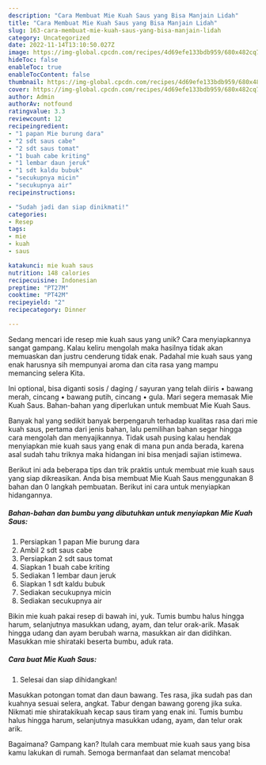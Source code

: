 ```yaml
---
description: "Cara Membuat Mie Kuah Saus yang Bisa Manjain Lidah"
title: "Cara Membuat Mie Kuah Saus yang Bisa Manjain Lidah"
slug: 163-cara-membuat-mie-kuah-saus-yang-bisa-manjain-lidah
category: Uncategorized
date: 2022-11-14T13:10:50.027Z
image: https://img-global.cpcdn.com/recipes/4d69efe133bdb959/680x482cq70/mie-kuah-saus-foto-resep-utama.jpg
hideToc: false
enableToc: true
enableTocContent: false
thumbnail: https://img-global.cpcdn.com/recipes/4d69efe133bdb959/680x482cq70/mie-kuah-saus-foto-resep-utama.jpg
cover: https://img-global.cpcdn.com/recipes/4d69efe133bdb959/680x482cq70/mie-kuah-saus-foto-resep-utama.jpg
author: Admin
authorAv: notfound
ratingvalue: 3.3
reviewcount: 12
recipeingredient:
- "1 papan Mie burung dara"
- "2 sdt saus cabe"
- "2 sdt saus tomat"
- "1 buah cabe kriting"
- "1 lembar daun jeruk"
- "1 sdt kaldu bubuk"
- "secukupnya micin"
- "secukupnya air"
recipeinstructions:

- "Sudah jadi dan siap dinikmati!"
categories:
- Resep
tags:
- mie
- kuah
- saus

katakunci: mie kuah saus 
nutrition: 148 calories
recipecuisine: Indonesian
preptime: "PT27M"
cooktime: "PT42M"
recipeyield: "2"
recipecategory: Dinner

---
```





Sedang mencari ide resep mie kuah saus yang unik? Cara menyiapkannya sangat gampang. Kalau keliru mengolah maka hasilnya tidak akan memuaskan dan justru cenderung tidak enak. Padahal mie kuah saus yang enak harusnya sih mempunyai aroma dan cita rasa yang mampu memancing selera Kita.





Ini optional, bisa diganti sosis / daging / sayuran yang telah diiris • bawang merah, cincang • bawang putih, cincang • gula. Mari segera memasak Mie Kuah Saus. Bahan-bahan yang diperlukan untuk membuat Mie Kuah Saus.

Banyak hal yang sedikit banyak berpengaruh terhadap kualitas rasa dari mie kuah saus, pertama dari jenis bahan, lalu pemilihan bahan segar hingga cara mengolah dan menyajikannya. Tidak usah pusing kalau hendak menyiapkan mie kuah saus yang enak di mana pun anda berada, karena asal sudah tahu triknya maka hidangan ini bisa menjadi sajian istimewa.






Berikut ini ada beberapa tips dan trik praktis untuk membuat mie kuah saus yang siap dikreasikan. Anda bisa membuat Mie Kuah Saus menggunakan 8 bahan dan 0 langkah pembuatan. Berikut ini cara untuk menyiapkan hidangannya.

<!--inarticleads1-->

##### Bahan-bahan dan bumbu yang dibutuhkan untuk menyiapkan Mie Kuah Saus:

1. Persiapkan 1 papan Mie burung dara
1. Ambil 2 sdt saus cabe
1. Persiapkan 2 sdt saus tomat
1. Siapkan 1 buah cabe kriting
1. Sediakan 1 lembar daun jeruk
1. Siapkan 1 sdt kaldu bubuk
1. Sediakan secukupnya micin
1. Sediakan secukupnya air


Bikin mie kuah pakai resep di bawah ini, yuk. Tumis bumbu halus hingga harum, selanjutnya masukkan udang, ayam, dan telur orak-arik. Masak hingga udang dan ayam berubah warna, masukkan air dan didihkan. Masukkan mie shirataki beserta bumbu, aduk rata. 

<!--inarticleads2-->

##### Cara buat Mie Kuah Saus:


1. Selesai dan siap dihidangkan!

Masukkan potongan tomat dan daun bawang. Tes rasa, jika sudah pas dan kuahnya sesuai selera, angkat. Tabur dengan bawang goreng jika suka. Nikmati mie shiratakikuah kecap saus tiram yang enak ini. Tumis bumbu halus hingga harum, selanjutnya masukkan udang, ayam, dan telur orak arik. 

Bagaimana? Gampang kan? Itulah cara membuat mie kuah saus yang bisa kamu lakukan di rumah. Semoga bermanfaat dan selamat mencoba!
